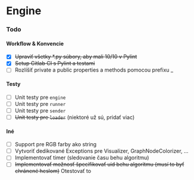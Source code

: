 # Engine

### Todo

#### Workflow & Konvencie

- [x] <s>Upraviť všetky *.py súbory, aby mali 10/10 v Pylint</s>
- [x] <s>Setup Gitlab CI s Pylint a testami</s>
- [ ] Rozlíšiť private a public properties a methods pomocou prefixu _

#### Testy

- [ ] Unit testy pre `engine`
- [ ] Unit testy pre `runner`
- [ ] Unit testy pre `sender`
- [ ] <s>Unit testy pre `loader`</s> (niektoré už sú, pridať viac)

#### Iné

- [ ] Support pre RGB farby ako string
- [ ] Vytvoriť dedikované Exceptions pre Visualizer, GraphNodeColorizer, ...
- [ ] Implementovať timer (sledovanie času behu algoritmu)
- [ ] <s>Implementovať možnosť špecifikovať uid behu algoritmu (musí to byť chránené heslom)</s> Otestovať to
